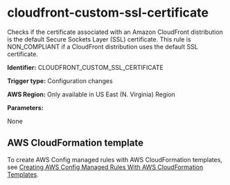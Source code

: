 # cloudfront\-custom\-ssl\-certificate<a name="cloudfront-custom-ssl-certificate"></a>

Checks if the certificate associated with an Amazon CloudFront distribution is the default Secure Sockets Layer \(SSL\) certificate\. This rule is NON\_COMPLIANT if a CloudFront distribution uses the default SSL certificate\. 

**Identifier:** CLOUDFRONT\_CUSTOM\_SSL\_CERTIFICATE

**Trigger type:** Configuration changes

**AWS Region:** Only available in US East \(N\. Virginia\) Region

**Parameters:**

None  

## AWS CloudFormation template<a name="w79aac11c32c17b7c75c15"></a>

To create AWS Config managed rules with AWS CloudFormation templates, see [Creating AWS Config Managed Rules With AWS CloudFormation Templates](aws-config-managed-rules-cloudformation-templates.md)\.